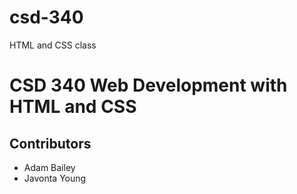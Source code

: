 # csd-340
HTML and CSS class

#  CSD 340 Web Development with HTML and CSS
##  Contributors
 * Adam Bailey
 * Javonta Young
